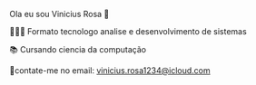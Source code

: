 Ola eu sou Vinicius Rosa 👋

👨🏽‍🎓 Formato tecnologo analise e desenvolvimento de sistemas

📚 Cursando ciencia da computação

📲contate-me no email: vinicius.rosa1234@icloud.com
